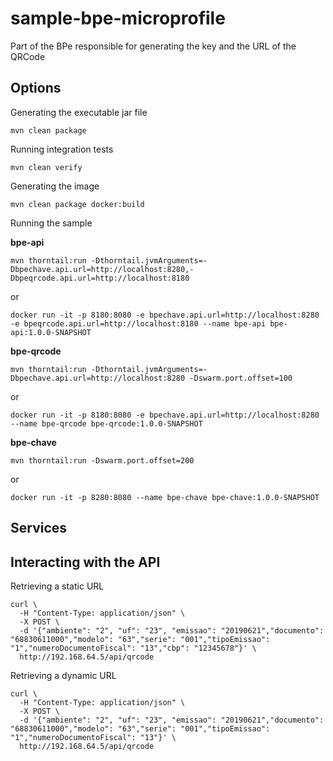 # sample-bpe-microprofile
Part of the BPe responsible for generating the key and the URL of the QRCode


## Options

Generating the executable jar file

`mvn clean package`

Running integration tests

`mvn clean verify`

Generating the image

`mvn clean package docker:build`

Running the sample


**bpe-api**

`mvn thorntail:run -Dthorntail.jvmArguments=-Dbpechave.api.url=http://localhost:8280,-Dbpeqrcode.api.url=http://localhost:8180`

or

`docker run -it -p 8180:8080 -e bpechave.api.url=http://localhost:8280 -e bpeqrcode.api.url=http://localhost:8180 --name bpe-api bpe-api:1.0.0-SNAPSHOT`

**bpe-qrcode**

`mvn thorntail:run -Dthorntail.jvmArguments=-Dbpechave.api.url=http://localhost:8280 -Dswarm.port.offset=100`

or

`docker run -it -p 8180:8080 -e bpechave.api.url=http://localhost:8280 --name bpe-qrcode bpe-qrcode:1.0.0-SNAPSHOT`

**bpe-chave**

`mvn thorntail:run -Dswarm.port.offset=200`

or

`docker run -it -p 8280:8080 --name bpe-chave bpe-chave:1.0.0-SNAPSHOT`


## Services


## Interacting with the API

Retrieving a static URL

```
curl \
  -H "Content-Type: application/json" \
  -X POST \
  -d '{"ambiente": "2", "uf": "23", "emissao": "20190621","documento": "68830611000","modelo": "63","serie": "001","tipoEmissao": "1","numeroDocumentoFiscal": "13","cbp": "12345678"}' \
  http://192.168.64.5/api/qrcode
```

Retrieving a dynamic URL

```
curl \
  -H "Content-Type: application/json" \
  -X POST \
  -d '{"ambiente": "2", "uf": "23", "emissao": "20190621","documento": "68830611000","modelo": "63","serie": "001","tipoEmissao": "1","numeroDocumentoFiscal": "13"}' \
  http://192.168.64.5/api/qrcode
```
